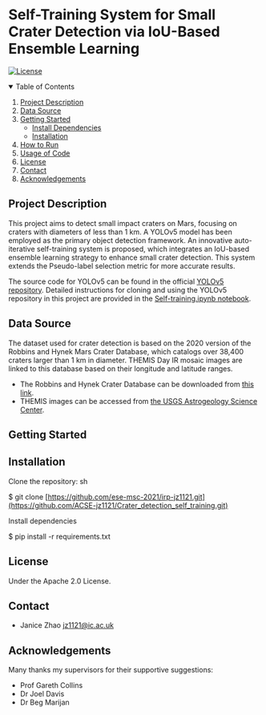 # Self-Training System for Small Crater Detection via IoU-Based Ensemble Learning
[![License](https://img.shields.io/badge/License-Apache%202.0-blue.svg)](LICENSE.txt)

<details open="open">
  <summary>Table of Contents</summary>
  <ol>
    <li><a href="#project-description">Project Description</a></li>
    <li><a href="#data-source">Data Source</a></li>
    <li><a href="#getting-started">Getting Started</a>
      <ul>
        <li><a href="#install-dependencies">Install Dependencies</a></li>
        <li><a href="#installation">Installation</a></li>
      </ul>
    </li>
    <li><a href="#how-to-run">How to Run</a></li>
    <li><a href="#usage-of-code">Usage of Code</a></li>
    <li><a href="#license">License</a></li>
    <li><a href="#contact">Contact</a></li>
    <li><a href="#acknowledgements">Acknowledgements</a></li>
  </ol>
</details>

## Project Description
This project aims to detect small impact craters on Mars, focusing on craters with diameters of less than 1 km. A YOLOv5 model has been employed as the primary object detection framework. An innovative auto-iterative self-training system is proposed, which integrates an IoU-based ensemble learning strategy to enhance small crater detection. This system extends the Pseudo-label selection metric for more accurate results.

The source code for YOLOv5 can be found in the official [YOLOv5 repository](https://github.com/ultralytics/yolov5). Detailed instructions for cloning and using the YOLOv5 repository in this project are provided in the [Self-training.ipynb notebook](https://colab.research.google.com/drive/1mWEVufggf9rZDaF8Us1aFWjDGQtajN7N?usp=sharing).

## Data Source
The dataset used for crater detection is based on the 2020 version of the Robbins and Hynek Mars Crater Database, which catalogs over 38,400 craters larger than 1 km in diameter. THEMIS Day IR mosaic images are linked to this database based on their longitude and latitude ranges.

- The Robbins and Hynek Crater Database can be downloaded from [this link](http://craters.sjrdesign.net/).
- THEMIS images can be accessed from [the USGS Astrogeology Science Center](https://astrogeology.usgs.gov/search?target=&system=&p=1&accscope=&searchBar=).

## Getting Started


## Installation

Clone the repository:
sh

$ git clone [https://github.com/ese-msc-2021/irp-jz1121.git](https://github.com/ACSE-jz1121/Crater_detection_self_training.git)

Install dependencies

$ pip install -r requirements.txt



## License

Under the Apache 2.0 License.

## Contact
* Janice Zhao jz1121@ic.ac.uk

## Acknowledgements
Many thanks my supervisors for their supportive suggestions:
* Prof Gareth Collins
* Dr Joel Davis
* Dr Beg Marijan 
